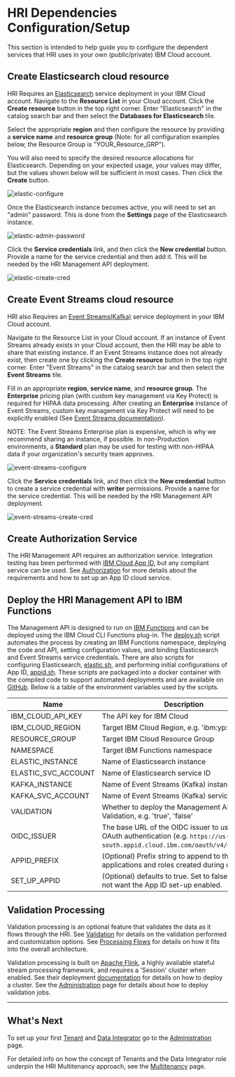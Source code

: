 # HRI Dependencies Configuration/Setup

This section is intended to help guide you to configure the dependent services that HRI uses in your own (public/private) IBM Cloud account.

## Create Elasticsearch cloud resource

 HRI Requires an [Elasticsearch](glossary.md#elasticsearch) service deployment in your IBM Cloud account. Navigate to the **Resource List** in your Cloud account. Click the **Create resource** button in the top right corner. Enter "Elasticsearch" in the catalog search bar and then select the **Databases for Elasticsearch** tile.

 Select the appropriate **region** and then configure the resource by providing a **service name** and **resource group**  (Note: for all configuration examples below, the Resource Group is "YOUR_Resource_GRP"). 

 You will also need to specify the desired resource allocations for Elasticsearch. Depending on your expected usage, your values may differ, but the values shown below will be sufficient in most cases. Then click the **Create** button.

   ![elastic-configure](images/elastic_configure.png)

 Once the Elasticsearch instance becomes active, you will need to set an "admin" password. This is done from the **Settings** page of the Elasticsearch instance.

   ![elastic-admin-password](images/elastic_admin_password.png)

 Click the **Service credentials** link, and then click the **New credential** button. Provide a name for the service credential and then add it. This will be needed by the HRI Management API deployment.

   ![elastic-create-cred](images/elastic_create_cred.png)

## Create Event Streams cloud resource
 HRI also Requires an [Event Streams(Kafka)](glossary.md#event-streams) service deployment in your IBM Cloud account.

 Navigate to the Resource List in your Cloud account. If an instance of Event Streams already exists in your Cloud account, then the HRI may be able to share that existing instance. If an Event Streams instance does not already exist, then create one by clicking the **Create resource** button in the top right corner. Enter "Event Streams" in the catalog search bar and then select the **Event Streams** tile.

 Fill in an appropriate **region**, **service name**, and **resource group**. The **Enterprise** pricing plan (with custom key management via Key Protect) is required for HIPAA data processing. After creating an **Enterprise** instance of Event Streams, custom key management via Key Protect will need to be explicitly enabled (See [Event Streams documentation](https://cloud.ibm.com/docs/services/EventStreams?topic=eventstreams-managing_encryption#enabling_encryption)).

NOTE: The Event Streams Enterprise plan is expensive, which is why we recommend sharing an instance, if possible. In non-Production environments, a **Standard** plan may be used for testing with non-HIPAA data if your organization's security team approves.

   ![event-streams-configure](images/event_streams_configure.png)

 Click the **Service credentials** link, and then click the **New credential** button to create a service credential with **writer** permissions. Provide a name for the service credential. This will be needed by the HRI Management API deployment.

   ![event-streams-create-cred](images/event_streams_create_cred.png)

## Create Authorization Service
The HRI Management API requires an authorization service. Integration testing has been performed with [IBM Cloud App ID](https://www.ibm.com/cloud/app-id), but any compliant service can be used. See [Authorization](auth.md) for more details about the requirements and how to set up an App ID cloud service.

## Deploy the HRI Management API to IBM Functions
The Management API is designed to run on [IBM Functions](https://cloud.ibm.com/docs/openwhisk?topic=openwhisk-about) and can be deployed using the IBM Cloud CLI Functions plug-in. The [deploy.sh](https://github.com/Alvearie/hri-mgmt-api/blob/support-2.x/deploy.sh) script automates the process by creating an IBM Functions namespace, deploying the code and API, setting configuration values, and binding Elasticsearch and Event Streams service credentials. There are also scripts for configuring Elasticsearch, [elastic.sh](https://github.com/Alvearie/hri-mgmt-api/blob/support-2.x/docker/elastic.sh), and performing initial configurations of App ID, [appid.sh](https://github.com/Alvearie/hri-mgmt-api/blob/support-2.x/docker/appid.sh). These scripts are packaged into a docker container with the compiled code to support automated deployments and are available on [GitHub](https://github.com/Alvearie/hri-mgmt-api/pkgs/container/hri-mgmt-api%2Fmgmt-api-deploy). Below is a table of the environment variables used by the scripts.

|  Name     | Description         |
|-----------|---------------------|
| IBM_CLOUD_API_KEY   | The API key for IBM Cloud |
| IBM_CLOUD_REGION    | Target IBM Cloud Region, e.g. 'ibm:yp:us-south' |
| RESOURCE_GROUP      | Target IBM Cloud Resource Group |
| NAMESPACE           | Target IBM Functions namespace |
| ELASTIC_INSTANCE    | Name of Elasticsearch instance |
| ELASTIC_SVC_ACCOUNT | Name of Elasticsearch service ID |
| KAFKA_INSTANCE      | Name of Event Streams (Kafka) instance |
| KAFKA_SVC_ACCOUNT   | Name of Event Streams (Kafka) service ID |
| VALIDATION          | Whether to deploy the Management API with Validation, e.g. 'true', 'false' |
| OIDC_ISSUER         | The base URL of the OIDC issuer to use for OAuth authentication (e.g. `https://us-south.appid.cloud.ibm.com/oauth/v4/<tenantId>`)               |
| APPID_PREFIX        | (Optional) Prefix string to append to the AppId applications and roles created during deployment                                                |
| SET_UP_APPID        | (Optional) defaults to true. Set to false if you do not want the App ID set-up enabled. |

## Validation Processing
Validation processing is an optional feature that validates the data as it flows through the HRI. See [Validation](validation.md) for details on the validation performed and customization options. See [Processing Flows](processflow.md) for details on how it fits into the overall architecture. 

Validation processing is built on [Apache Flink](https://flink.apache.org/), a highly available stateful stream processing framework, and requires a 'Session' cluster when enabled. See their deployment [documentation](https://ci.apache.org/projects/flink/flink-docs-release-1.10/ops/deployment/kubernetes.html) for details on how to deploy a cluster. See the [Administration](admin.md) page for details about how to deploy validation jobs.

***

## What's Next
To set up your first [Tenant](glossary.md#tenant) and [Data Integrator](glossary.md#data-integrator) go to the [Administration](admin.md) page. 

For detailed info on how the concept of Tenants and the Data Integrator role underpin the HRI Multitenancy approach, see the [Multitenancy](multitenancy.md) page.
